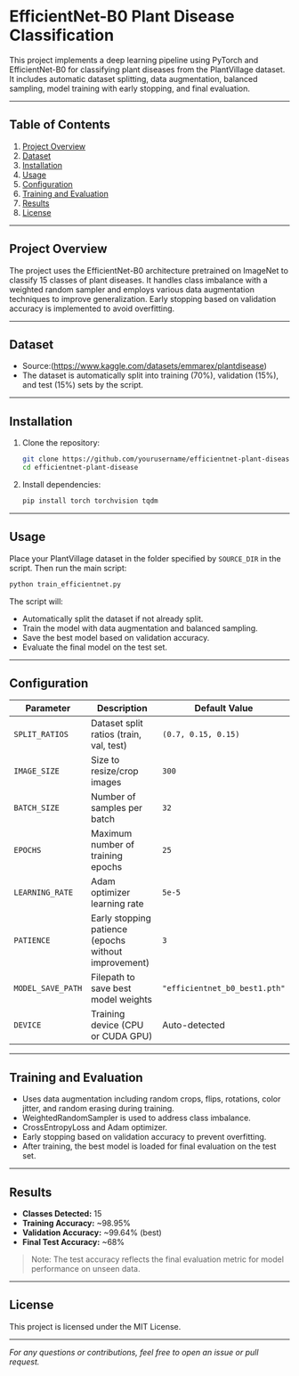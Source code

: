 
# EfficientNet-B0 Plant Disease Classification

This project implements a deep learning pipeline using PyTorch and EfficientNet-B0 for classifying plant diseases from the PlantVillage dataset. It includes automatic dataset splitting, data augmentation, balanced sampling, model training with early stopping, and final evaluation.

---

## Table of Contents
1. [Project Overview](#project-overview)  
2. [Dataset](#dataset)  
3. [Installation](#installation)  
4. [Usage](#usage)  
5. [Configuration](#configuration)  
6. [Training and Evaluation](#training-and-evaluation)  
7. [Results](#results)  
8. [License](#license)  

---

## Project Overview

The project uses the EfficientNet-B0 architecture pretrained on ImageNet to classify 15 classes of plant diseases. It handles class imbalance with a weighted random sampler and employs various data augmentation techniques to improve generalization. Early stopping based on validation accuracy is implemented to avoid overfitting.

---

## Dataset

- Source:(https://www.kaggle.com/datasets/emmarex/plantdisease)  
- The dataset is automatically split into training (70%), validation (15%), and test (15%) sets by the script.

---

## Installation

1. Clone the repository:
   ```bash
   git clone https://github.com/yourusername/efficientnet-plant-disease.git
   cd efficientnet-plant-disease
   ```

2. Install dependencies:
   ```bash
   pip install torch torchvision tqdm
   ```

---

## Usage

Place your PlantVillage dataset in the folder specified by `SOURCE_DIR` in the script. Then run the main script:

```bash
python train_efficientnet.py
```

The script will:
- Automatically split the dataset if not already split.
- Train the model with data augmentation and balanced sampling.
- Save the best model based on validation accuracy.
- Evaluate the final model on the test set.

---

## Configuration

| Parameter        | Description                                   | Default Value                        |
|------------------|-----------------------------------------------|------------------------------------|
| `SPLIT_RATIOS`   | Dataset split ratios (train, val, test)        | `(0.7, 0.15, 0.15)`                |
| `IMAGE_SIZE`     | Size to resize/crop images                      | `300`                              |
| `BATCH_SIZE`     | Number of samples per batch                      | `32`                               |
| `EPOCHS`         | Maximum number of training epochs                | `25`                               |
| `LEARNING_RATE`  | Adam optimizer learning rate                     | `5e-5`                             |
| `PATIENCE`       | Early stopping patience (epochs without improvement) | `3`                                |
| `MODEL_SAVE_PATH`| Filepath to save best model weights             | `"efficientnet_b0_best1.pth"`      |
| `DEVICE`         | Training device (CPU or CUDA GPU)                 | Auto-detected                      |

---

## Training and Evaluation

- Uses data augmentation including random crops, flips, rotations, color jitter, and random erasing during training.
- WeightedRandomSampler is used to address class imbalance.
- CrossEntropyLoss and Adam optimizer.
- Early stopping based on validation accuracy to prevent overfitting.
- After training, the best model is loaded for final evaluation on the test set.

---

## Results

- **Classes Detected:** 15  
- **Training Accuracy:** ~98.95%  
- **Validation Accuracy:** ~99.64% (best)  
- **Final Test Accuracy:** ~68%  

> Note: The test accuracy reflects the final evaluation metric for model performance on unseen data.

---

## License

This project is licensed under the MIT License.

---

*For any questions or contributions, feel free to open an issue or pull request.*
